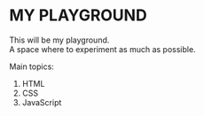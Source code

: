# MY PLAYGROUND

This will be my playground.  
A space where to experiment as much as possible.  


Main topics:  
1. HTML
2. CSS
3. JavaScript